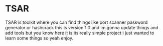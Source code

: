 # TSAR
TSAR is toolkit where you can find things like port scanner password generator or hashcrack this is version 1.0 and im gonna update things and add tools but you know here it is its really simple project i just wanted to learn some things so yeah enjoy.
